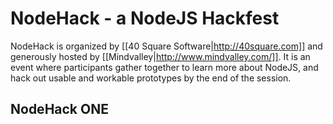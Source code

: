 # NodeHack - a NodeJS Hackfest

NodeHack is organized by [[40 Square Software|http://40square.com]] and generously hosted by [[Mindvalley|http://www.mindvalley.com/]]. It is an event where participants gather together to learn more about NodeJS, and hack out usable and workable prototypes by the end of the session.

## NodeHack ONE


